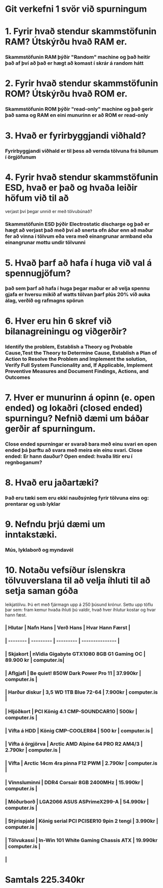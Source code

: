 # Git verkefni 1 svör við spurningum

# 1. Fyrir hvað stendur skammstöfunin RAM? Útskýrðu hvað RAM er.

### Skammstöfunin RAM þýðir "Random" machine og það heitir það af því að það er hægt að komast í skrár á random hátt

# 2. Fyrir hvað stendur skammstöfunin ROM? Útskýrðu hvað ROM er.

### Skammstöfunin ROM þýðir "read-only" machine og það gerir það sama og RAM en eini munurinn er að ROM er read-only

# 3. Hvað er fyrirbyggjandi viðhald?

### Fyrirbyggjandi viðhald er til þess að vernda tölvuna frá bilunum í örgjöfunum

# 4. Fyrir hvað stendur skammstöfunin ESD, hvað er það og hvaða leiðir höfum við til að
verjast því þegar unnið er með tölvubúnað?

### Skammstöfunin ESD þýðir Electrostatic discharge og það er hægt að verjast það með því að snerta ofn áður enn að maður fer að vinna í tölvum eða vera með einangrunar armband eða einangrunar mottu undir tölvunni

# 5. Hvað þarf að hafa í huga við val á spennugjöfum?

### það sem þarf að hafa í huga þegar maður er að velja spennu gjafa er hversu mikið af watts tölvan þarf plús 20% við auka álag, verðið og rafmagns spörun

# 6. Hver eru hin 6 skref við bilanagreiningu og viðgerðir?

### Identify the problem, Establish a Theory og Probable Cause,Test the Theory to Determine Cause, Establish a Plan of Action to Resolve the Problem and Implement the solution, Verify Full System Funcionality and, If Applicable, Implement Preventive Measures and Document Findings, Actions, and Outcomes

# 7. Hver er munurinn á opinn (e. open ended) og lokaðri (closed ended) spurningu? Nefnið dæmi um báðar gerðir af spurningum.

### Close ended spurningar er svarað bara með einu svari en open ended þá þarftu að svara með meira ein einu svari. Close ended: Er hann dauður? Open ended: hvaða litir eru í regnboganum?

# 8. Hvað eru jaðartæki?

### Það eru tæki sem eru ekki nauðsýnleg fyrir tölvuna eins og: prentarar og usb lyklar

# 9. Nefndu þrjú dæmi um inntakstæki.

###  Mús, lyklaborð og myndavél

# 10. Notaðu vefsíður íslenskra tölvuverslana til að velja íhluti til að setja saman góða
leikjatölvu. Þú ert með fjármagn upp á 250 þúsund krónur. Settu upp töflu þar sem: fram kemur hvaða íhluti þú valdir, hvað hver íhlutur kostar og hvar hann fæst.

### | Hlutar   | Nafn Hans | Verð Hans | Hvar Hann Færst |
### | -------- | --------- | --------- | --------------- |
### | Skjakort | nVidia Gigabyte GTX1080 8GB G1 Gaming OC | 89.900 kr | computer.is|
### | Aflgjafi | Be quiet! 850W Dark Power Pro 11 | 37.990kr | computer.is |
### | Harður diskur | 3,5 WD 1TB Blue 72-64 | 7.900kr | computer.is |
### | Hljóðkort | PCI König 4.1 CMP-SOUNDCAR10 | 500kr | computer.is |
### | Vifta á HDD | König CMP-COOLER84 | 500 kr | computer.is |
### | Vifta á örgjörva | Arctic AMD Alpine 64 PRO R2 AM4/3 | 2.790kr | computer.is |
### | Vifta | Arctic 14cm 4ra pinna F12 PWM | 2.790kr | computer.is |
### | Vinnsluminni | DDR4 Corsair 8GB 2400MHz | 15.990kr | computer.is |
### | Móðurborð | LGA2066 ASUS ASPrimeX299-A | 54.990kr | computer.is |
### | Stýrispjald | König serial PCI PCISER10 9pin 2 tengi | 3.990kr | computer.is |
### | Tölvukassi | In-Win 101 White Gaming Chassis ATX | 19.990kr | computer.is |
### | 

# Samtals 225.340kr
